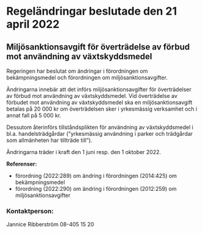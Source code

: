 # Regeländringar beslutade den 21 april 2022

## Miljösanktionsavgift för överträdelse av förbud mot användning av växtskyddsmedel

Regeringen har beslutat om ändringar i förordningen om bekämpningsmedel och förordningen om miljösanktionsavgifter.

Ändringarna innebär att det införs miljösanktionsavgifter för överträdelser av förbud mot användning av växtskyddsmedel. Vid överträdelse av förbudet mot användning av växtskyddsmedel ska en miljösanktionsavgift betalas på 20 000 kr om överträdelsen sker i yrkesmässig verksamhet och i annat fall på 5 000 kr.

Dessutom återinförs tillståndsplikten för användning av växtskyddsmedel i bl.a. handelsträdgårdar (”yrkesmässig användning i parker och trädgårdar som allmänheten har tillträde till”).

Ändringarna träder i kraft den 1 juni resp. den 1 oktober 2022.

**Referenser:**

* förordning (2022:289) om ändring i förordningen (2014:425) om bekämpningsmedel
* förordning (2022:290) om ändring i förordningen (2012:259) om miljösanktionsavgifter

### Kontaktperson:

Jannice Ribberström 08-405 15 20
